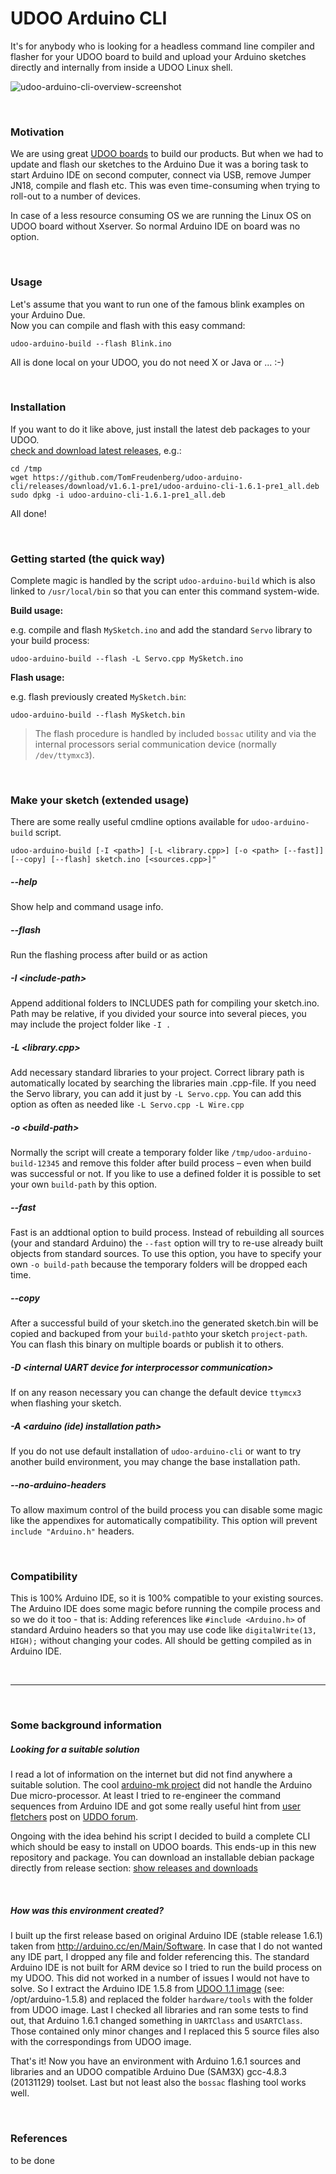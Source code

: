 # UDOO Arduino CLI

It's for anybody who is looking for a headless command line compiler and flasher for your UDOO board to build and upload your Arduino sketches directly and internally from inside a UDOO Linux shell.

![udoo-arduino-cli-overview-screenshot](https://cloud.githubusercontent.com/assets/410087/6635931/662aaf2c-c96b-11e4-849d-a7577223e331.png)

<br>

### Motivation

We are using great [UDOO boards](http://www.udoo.org) to build our products. But when we had to update and flash our sketches to the Arduino Due it was a boring task to start Arduino IDE on second computer, connect via USB, remove Jumper JN18, compile and flash etc. This was even time-consuming when trying to roll-out to a number of devices.

In case of a less resource consuming OS we are running the Linux OS on UDOO board without Xserver. So normal Arduino IDE on board was no option.

<br>

### Usage

Let's assume that you want to run one of the famous blink examples on your Arduino Due.  
Now you can compile and flash with this easy command:

````
udoo-arduino-build --flash Blink.ino
````

All is done local on your UDOO, you do not need X or Java or ... :-)

<br>

### Installation

If you want to do it like above, just install the latest deb packages to your UDOO.  
[check and download latest releases](https://github.com/TomFreudenberg/udoo-arduino-cli/releases), e.g.:

````
cd /tmp
wget https://github.com/TomFreudenberg/udoo-arduino-cli/releases/download/v1.6.1-pre1/udoo-arduino-cli-1.6.1-pre1_all.deb
sudo dpkg -i udoo-arduino-cli-1.6.1-pre1_all.deb
````

All done!

<br>

### Getting started (the quick way)

Complete magic is handled by the script `udoo-arduino-build` which is also linked to `/usr/local/bin` so that you can enter this command system-wide.

**Build usage:**

e.g. compile and flash `MySketch.ino` and add the standard `Servo` library to your build process:

````
udoo-arduino-build --flash -L Servo.cpp MySketch.ino
````

**Flash usage:**

e.g. flash previously created `MySketch.bin`:

````
udoo-arduino-build --flash MySketch.bin
````

> The flash procedure is handled by included `bossac` utility and via the internal processors serial communication device (normally `/dev/ttymxc3`).

<br>

### Make your sketch (extended usage)

There are some really useful cmdline options available for `udoo-arduino-build` script.

````
udoo-arduino-build [-I <path>] [-L <library.cpp>] [-o <path> [--fast]] [--copy] [--flash] sketch.ino [<sources.cpp>]"
````

##### --help

Show help and command usage info.

##### --flash

Run the flashing process after build or as action

##### -I \<include-path\>

Append additional folders to INCLUDES path for compiling your sketch.ino. Path may be relative, if you divided your source into several pieces, you may include the project folder like ` -I . `

##### -L \<library.cpp\>

Add necessary standard libraries to your project. Correct library path is automatically located by searching the libraries main .cpp-file. If you need the Servo library, you can add it just by `-L Servo.cpp`. You can add this option as often as needed like `-L Servo.cpp -L Wire.cpp`

##### -o \<build-path\>

Normally the script will create a temporary folder like `/tmp/udoo-arduino-build-12345` and remove this folder after build process – even when build was successful or not. If you like to use a defined folder it is possible to set your own `build-path` by this option.

##### --fast

Fast is an addtional option to build process. Instead of rebuilding all sources (your and standard Arduino) the `--fast` option will try to re-use already built objects from standard sources. To use this option, you have to specify your own `-o build-path` because the temporary folders will be dropped each time.

##### --copy

After a successful build of your sketch.ino the generated sketch.bin will be copied and backuped from your `build-path`to your sketch `project-path`. You can flash this binary on multiple boards or publish it to others.

##### -D \<internal UART device for interprocessor communication\>

If on any reason necessary you can change the default device `ttymcx3` when flashing your sketch.

##### -A \<arduino (ide) installation path\>

If you do not use default installation of `udoo-arduino-cli` or want to try another build environment, you may change the base installation path.

##### --no-arduino-headers

To allow maximum control of the build process you can disable some magic like the appendixes for automatically compatibility. This option will prevent `include "Arduino.h"` headers.

<br>

### Compatibility

This is 100% Arduino IDE, so it is 100% compatible to your existing sources. The Arduino IDE does some magic before running the compile process and so we do it too - that is: Adding references like `#include <Arduino.h>` of standard Arduino headers so that you may use code like `digitalWrite(13, HIGH);` without changing your codes. All should be getting compiled as in Arduino IDE.

<br>

---

<br>

### Some background information

##### Looking for a suitable solution

I read a lot of information on the internet but did not find anywhere a suitable solution. The cool [arduino-mk project](https://github.com/sudar/Arduino-Makefile) did not handle the Arduino Due micro-processor. At least I tried to re-engineer the command sequences from Arduino IDE and got some really useful hint from [user fletchers](http://www.udoo.org/forum/member35529.html) post on [UDDO forum](http://www.udoo.org/forum/here-script-compile-upload-arduino-sketches-via-cli-t1822.html).

Ongoing with the idea behind his script I decided to build a complete CLI which should be easy to install on UDOO boards. This ends-up in this new repository and package. You can download an installable debian package directly from release section: [show releases and downloads](https://github.com/TomFreudenberg/udoo-arduino-cli/releases)

<br>

##### How was this environment created?

I built up the first release based on original Arduino IDE (stable release 1.6.1) taken from http://arduino.cc/en/Main/Software. In case that I do not wanted any IDE part, I dropped any file and folder referencing this. The standard Arduino IDE is not built for ARM device so I tried to run the build process on my UDOO. This did not worked in a number of issues I would not have to solve. So I extract the Arduino IDE 1.5.8 from [UDOO 1.1 image](http://download.udoo.org/files/UDOO_Unico/Quad_img/UDOObuntu_img/UDOObuntu_quad_v1.1.zip) (see: /opt/arduino-1.5.8) and replaced the folder `hardware/tools` with the folder from UDOO image. Last I checked all libraries and ran some tests to find out, that Arduino 1.6.1 changed something in `UARTClass` and `USARTClass`. Those contained only minor changes and I replaced this 5 source files also with the correspondings from UDOO image.

That's it! Now you have an environment with Arduino 1.6.1 sources and libraries and an UDOO compatible Arduino Due (SAM3X) gcc-4.8.3 (20131129) toolset. Last but not least also the `bossac` flashing tool works well.

<br>

### References

to be done
